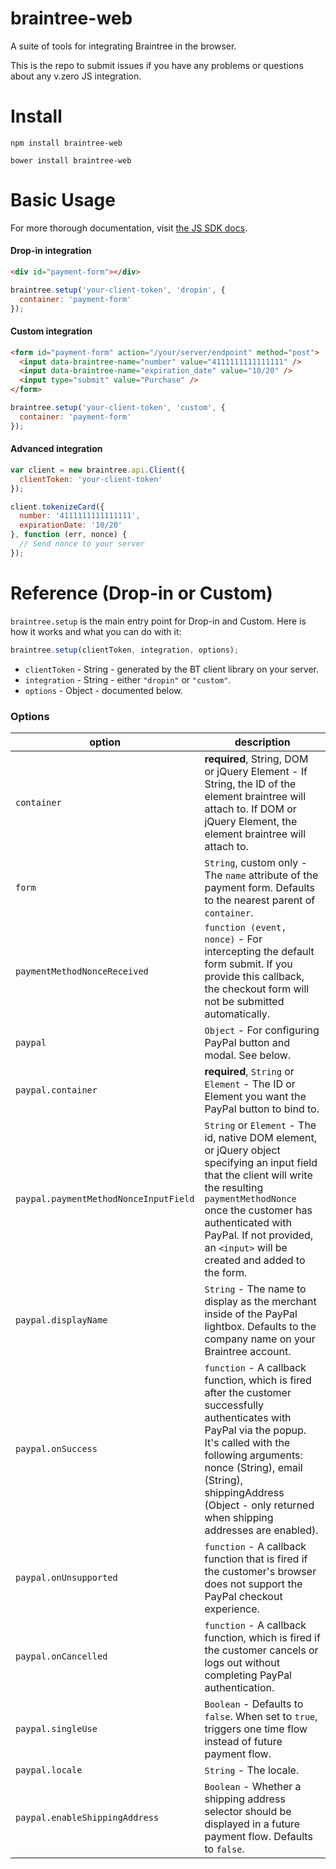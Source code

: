 braintree-web
=================

A suite of tools for integrating Braintree in the browser.

This is the repo to submit issues if you have any problems or questions about any v.zero JS integration.

Install
=======

```
npm install braintree-web
```

```
bower install braintree-web
```

Basic Usage
===========

For more thorough documentation, visit [the JS SDK docs](https://developers.braintreepayments.com/javascript/sdk/client).

#### Drop-in integration

```html
<div id="payment-form"></div>
```

```javascript
braintree.setup('your-client-token', 'dropin', {
  container: 'payment-form'
});
```

#### Custom integration

```html
<form id="payment-form" action="/your/server/endpoint" method="post">
  <input data-braintree-name="number" value="4111111111111111" />
  <input data-braintree-name="expiration_date" value="10/20" />
  <input type="submit" value="Purchase" />
</form>
```

```javascript
braintree.setup('your-client-token', 'custom', {
  container: 'payment-form'
});
```

#### Advanced integration

```javascript
var client = new braintree.api.Client({
  clientToken: 'your-client-token'
});

client.tokenizeCard({
  number: '4111111111111111',
  expirationDate: '10/20'
}, function (err, nonce) {
  // Send nonce to your server
});
```

Reference (Drop-in or Custom)
=========

`braintree.setup` is the main entry point for Drop-in and Custom. Here is how it works and what you can do with it:

```javascript
braintree.setup(clientToken, integration, options);
```

- `clientToken` - String - generated by the BT client library on your server.
- `integration` - String - either `"dropin"` or `"custom"`.
- `options` - Object - documented below.

### Options

| option | description |
| --- | --- |
| `container` | **required**, String, DOM or jQuery Element - If String, the ID of the element braintree will attach to. If DOM or jQuery Element, the element braintree will attach to. |
| `form` | `String`, custom only - The `name` attribute of the payment form. Defaults to the nearest parent of `container`. |
| `paymentMethodNonceReceived` | `function (event, nonce)` - For intercepting the default form submit. If you provide this callback, the checkout form will not be submitted automatically. |
| `paypal` | `Object` - For configuring PayPal button and modal. See below. |
| `paypal.container` | **required**, `String` or `Element` - The ID or Element you want the PayPal button to bind to. |
| `paypal.paymentMethodNonceInputField` | `String` or `Element` - The id, native DOM element, or jQuery object specifying an input field that the client will write the resulting `paymentMethodNonce` once the customer has authenticated with PayPal. If not provided, an `<input>` will be created and added to the form. |
| `paypal.displayName` | `String` - The name to display as the merchant inside of the PayPal lightbox. Defaults to the company name on your Braintree account. |
| `paypal.onSuccess` | `function` - A callback function, which is fired after the customer successfully authenticates with PayPal via the popup. It's called with the following arguments: nonce (String), email (String), shippingAddress (Object - only returned when shipping addresses are enabled). |
| `paypal.onUnsupported` | `function` - A callback function that is fired if the customer's browser does not support the PayPal checkout experience. |
| `paypal.onCancelled` | `function` - A callback function, which is fired if the customer cancels or logs out without completing PayPal authentication. |
| `paypal.singleUse` | `Boolean` - Defaults to `false`. When set to `true`, triggers one time flow instead of future payment flow. |
| `paypal.locale` | `String` - The locale. |
| `paypal.enableShippingAddress` | `Boolean` - Whether a shipping address selector should be displayed in a future payment flow. Defaults to `false`. |
